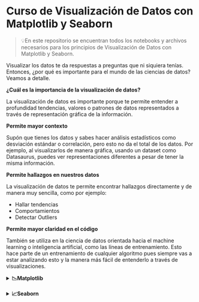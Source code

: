 # Curso de Visualización de Datos con Matplotlib y Seaborn

>💡En este repositorio se encuentran todos los notebooks y archivos necesarios para los principios de Visualización de Datos con Matplotlib y Seaborn.

Visualizar los datos te da respuestas a preguntas que ni siquiera tenías. Entonces, ¿por qué es importante para el mundo de las ciencias de datos? Veamos a detalle.

**¿Cuál es la importancia de la visualización de datos?**

La visualización de datos es importante porque te permite entender a profundidad tendencias, valores o patrones de datos representados a través de representación gráfica de la información.

**Permite mayor contexto**

Supón que tienes los datos y sabes hacer análisis estadísticos como desviación estándar o correlación, pero esto no da el total de los datos. Por ejemplo, al visualizarlos de manera gráfica, usando un dataset como Datasaurus, puedes ver representaciones diferentes a pesar de tener la misma información.

**Permite hallazgos en nuestros datos**

La visualización de datos te permite encontrar hallazgos directamente y de manera muy sencilla, como por ejemplo:

- Hallar tendencias
- Comportamientos
- Detectar Outliers

**Permite mayor claridad en el código**

También se utiliza en la ciencia de datos orientada hacia el machine learning o inteligencia artificial, como las líneas de entrenamiento. Esto hace parte de un entrenamiento de cualquier algoritmo pues siempre vas a estar analizando esto y la manera más fácil de entenderlo a través de visualizaciones.
<details>
  <summary><strong>📉Matplotlib</strong></summary>
  <a href="https://matplotlib.org/stable/plot_types/basic/plot.html#sphx-glr-plot-types-basic-plot-py">Documentación de Matplotlib</a>
  <p>Esta librería esta escrita sobre Python, emula los comandos de Matlab y usa Numpy.</p>
  <details>
    <summary>🟢Pyplot básico</summary>
    Pyplot es una herramienta que tiene Matplotlib para ejecutar gráficas de manera sencilla. <a href="">Véamos cómo puedes lograrlo</a>.
    <br><br>
    Cambiemos el color de la gráfica
    <table>
      <tr>
        <th>Character</th>
        <th>Color</th>
      </tr>
      <tr>
        <td>'b'</td>
        <td>blue</td>
      </tr>
      <tr>
        <td>'g'</td>
        <td>green</td>
      </tr>
      <tr>
        <td>'m'</td>
        <td>magenta</td>
      </tr>
    </table>
    <br>
    Cambiemos el tipo de marcador
    <table>
      <tr>
        <th>Character</th>
        <th>Description</th>
      </tr>
      <tr>
        <td>'.'</td>
        <td>point marker</td>
      </tr>
      <tr>
        <td>','</td>
        <td>pixel marker</td>
      </tr>
      <tr>
        <td>'o'</td>
        <td>circle marker</td>
      </tr>
      <tr>
        <td>'v'</td>
        <td>triangle_down marker</td>
      </tr>
      <tr>
        <td>'^'</td>
        <td>triangle_up marker</td>
      </tr>
      <tr>
        <td>'&lt;'</td>
        <td>triangle_left marker</td>
      </tr>
      <tr>
        <td>'&gt;'</td>
        <td>triangle_right marker</td>
      </tr>
    </table>
    <br>
    Cambiemos el tipo de línea
    <table>
      <tr>
        <th>Character</th>
        <th>Description</th>
      </tr>
      <tr>
        <td>'-'</td>
        <td>solid line style</td>
      </tr>
      <tr>
        <td>'--'</td>
        <td>dashed line style</td>
      </tr>
      <tr>
        <td>'-.'</td>
        <td>dash-dot line style</td>
      </tr>
      <tr>
        <td>':'</td>
        <td>dotted line style</td>
      </tr>
    </table>
  </details>
  <details>
    <summary>🟢Subplot</summary>
    Subplot permite crear gráficos dentro de una gráfica. Esto lo hace a través de una matriz de gráficos y se puede acceder a ellos a través de índices, <a href="https://matplotlib.org/stable/gallery/lines_bars_and_markers/barh.html#sphx-glr-gallery-lines-bars-and-markers-barh-py">Notebook</a>.
    <br>Los parámetros de subplot funcionan:
    <ul>
      <li>Filas</li>
      <li>Columnas</li>
      <li>Index(No. de gráfico)</li>
    </ul>
  </details>
  <details>
    <summary>🟢Método orientado a objetos</summary>
    <a href="/">Notebook</a>.
    <br>
    Hay distintas maneras de hacer gráficas dentro de Matplotlib, ya vimos pyplot; sin embargo, es muy complicado personalizarla y entrar a ciertos parámetros. Por ello, existe el método orientado a objetos.
    <br>
    Un objeto define una figura, esa figura es un lienzo en el cual podemos introducir diferentes grá ficas(axes), de las cuales cada una posee sus propios ejes(axis).
    <br>
    La figura representa el todo, dentro de ella vamos a configurar gráficas las cuales contienen diferentes ejes.
    <br>Es un poco más complicado, pero en el mismo gráfico podemos personalizarlo mucho mejor.
    <br></br>
    Parámetros de axes:
    <ul>
      <li>Pos. Eje x</li>
      <li>Pos. Eje y</li>
      <li>Size graph eje x</li>
      <li>Size graph eje y</li>
    </ul>
    <strong>Diferencias entre Pyplot y Object Oriented </strong>
    <table>
      <tr>
        <th>Pyplot</th>
        <th>Object Oriented</th>
      </tr>
      <tr>
        <td>Rápido</td>
        <td>Mayor personalización</td>
      </tr>
      <tr>
        <td>Fácil</td>
        <td>Más código</td>
      </tr>
      <tr>
        <td>Una sola figura</td>
        <td>Más amigable a múltiples diagramas</td>
      </tr>
    </table>
  </details>
  <details>
    <summary>🟢Subplots</summary>
    <a href="/">Notebook</a>.
    <p>Con subplots se puede trabajar en un arreglo de gráficas a las cuales se accede a través de los índices.</p>
  </details>
  <details>
    <summary>🟢Leyendas, etiquetas, títulos, tamaño</summary>
    <a href="/">Notebook</a>.
    <p>Para dar contexto a nuestros gráficos necesitamos usar títulos, leyendas, tamaño o etiquetas, para que nuestra gráfica tenga un contexto más amplio.</p>
  </details>
  <details>
    <summary>🟢Colores y estilos</summary>
    <a href="/">Notebook</a>.
    <p>Podemos personalizar mejor nuestros gráficos con diferentes colores y estilos, así, se entenderá mucho mejor nuestras gráficas.</p>
  </details>
  <details>
    <summary>🟢Bar Plot</summary>
    <a href="/">Notebook</a>.
    <p>El gráfico de barras nos permite graficar variables categóricas, es decir, variables de texto, lo que es muy importante en el mundo de la ciencia de datos y Matplotlib ofrece ciertas características que nos facilita la vida en cuanto a graficar este tipo de variables.</p>
  </details> 
  <details>
    <summary>🟢Crear otro tipo de gráficas </summary>
    <a href="/">Notebook</a>.
    <p>Existen otros tipos de gráficos que Matplotlib nos proporciona para ser mucho más certeros en nuestros análisis.</p>
  </details> 
</details>

<br>
<details>
  <summary><strong>📈Seaborn</strong></summary>
  <a href="https://seaborn.pydata.org/tutorial/function_overview.html"> Documentación de Seaborn</a>
  <p>Seaborn es una librería construida sobre Matplotlib, por lo que hereda todas las bondades de la misma. Fue escrita por Michael Waskom y está integrada para estructuras de Pandas por lo que está optimizada para funcionar con DataFrames.</p>
  <h3>Ventajas de Seaborn</h3>
  <p>Seaborn tiene diferentes ventajas y entre ellas encuentras principalmente:</p>
  <ul>
    <li>Tiene una gran velocidad</li>
    <li>Facilidad para escribir código</li>
    <li>Altamente customizable entre gráficas y visualizaciones</li>
  </ul>
  <strong>Estructura Básica de Seaborn</strong>
  <pre><code>sns.Tipo de Grafica(
      data='Dataset',
      x='Data en el eje x',
      y='Data en el eje y',
      hue='Variable de agrupamiento')
  </code></pre>
  <h3>Tipos de Gráficas que tiene Seaborn</h3>
  <p>Seaborn ofrece ciertas características principales para problemas específicos de visualización de datos:</p>
  <ul>
    <li>Diagramas o gráficas relacionables</li>
    <li>Distribución de datos</li>
    <li>Graficar variables categóricas</li>
  </ul>

  Por ejemplo:

    Relplot (relacional): scatterplot, lineplot.
    Displot (distribuciones): histplot, kdeplot, ecdfplot, rugplot.
    Catplot (categorica): stripplot, swamplot, boxplot, violinplot, pointplot, barplot.
  <details>
    <summary>🟢Set </summary>
    <a href="/">Notebook</a>.
    <p>Set es un método de Seaborn que permite configurar el estilo, fuente y color de las gráficas.</p>
    <strong>¿Qué necesitas saber al usar Set?</strong>
    <ul>
      <li>Este parámetro afecta a todas las gráficas que creamos, incluidas las que no usan Seaborn.</li>
      <li>Podemos resetear los valores utilizando el método reset_orig.</li>
      <li>Este parámetro es un atajo de set_theme, que es el recomendado según la documentación.</li>
    </ul>
  </details>
  <details>
    <summary>Parámetros más usados con Seaborn</summary>
    <a href="/">Notebook</a>.
    <p>Seaborn tiene una gran variedad de gráficos, pero también tiene ciertos parámetros para cada gráfico, vamos a ver cuáles son los más comunes:</p>
  </details>
  <details>
    <summary>Distribuciones</summary>
    <p>Seaborn ofrece algunas gráficas u opciones que te permiten trabajar con distribuciones orientadas a tipos de datos numéricos. Veamos como puedes lograrlo utilizando <a href="/">código</a>.</p>
  </details>
  <details>
    <summary>Categóricos</summary>
    <p>Seaborn ofrece diferentes gráficos para graficar datos categóricos o variables de texto. A continuación verás el <a>código</a> que podrás usar para gráficar este tipo de datos.</p>
  </details>


</details>
